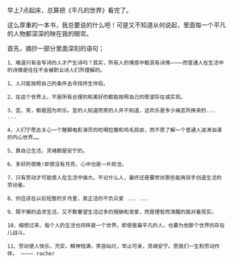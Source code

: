 早上7点起床，总算把《平凡的世界》看完了。

这么厚重的一本书，我总要说的什么吧！可是又不知道从何说起，里面每一个平凡的人物都深深的映在我的眼帘。

首先，摘抄一部分里面深刻的语句；

```
1、难道只有会写诗的人才产生诗吗？其实，所有人的情感中都具有诗情————而普通人在生活中的诗情是往往不会被职业诗人们所理解的。

1、人只能按照自己的条件去寻找终生伴侣。

2、在这个世界上，不是所有合理的和美好的都能按照自己的愿望存在或实现。

3、苦、笑，都是因为欢乐。苦的人知道而笑的人并不知道，这欢乐是多少痛苦所换来的... ...

4、人们宁愿去关心一个蹩脚电影演员的吃喝拉撒和鸡毛蒜皮，而不愿了解一个普通人波涛汹涌的内心世界……

5、靠自己生活，灵魂都是安宁的。

6、多好的夜晚!即使没有月亮，心中也是一片皎洁。

7、只有劳动才可能使人在生活中强大。不论什么人，最终还是要崇尚那些能用双手创造生活的劳动者。

8、你应该在以后短暂的岁月里，真正活的不负众爱 ... ...

9、既不懈的追求生活，又不敢奢望生活过多的报酬和宠爱，而是理智而清醒的面对着现实。

10、细想过来，每个人的生活也同样是一个世界。即使是最平凡的人，也要为他那个世界的存在儿战斗。

11、劳动使人快乐，充实，精神饱满，笑容灿烂，举止可亲，灵魂安宁。愿我们一生和劳动作伴。 ———— racher

```
